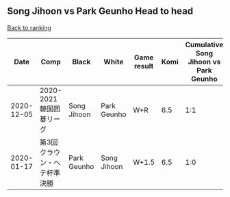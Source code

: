 ## Song Jihoon vs Park Geunho Head to head

[Back to ranking](../../index.md)




| **Date** | **Comp** | **Black** | **White** | **Game result** | **Komi** | **Cumulative Song Jihoon vs Park Geunho** | **Song Jihoon streak** | **Park Geunho streak** | 
| --- | --- | --- | --- | --- | --- | --- | --- | --- |
| 2020-12-05 | 2020-2021韓国囲碁リーグ | Song Jihoon | Park Geunho | W+R | 6.5 | 1:1 | 0 | 1 | 
| 2020-01-17 | 第3回クラウン・ヘテ杯準決勝 | Park Geunho | Song Jihoon | W+1.5 | 6.5 | 1:0 | 1 | 0 |




